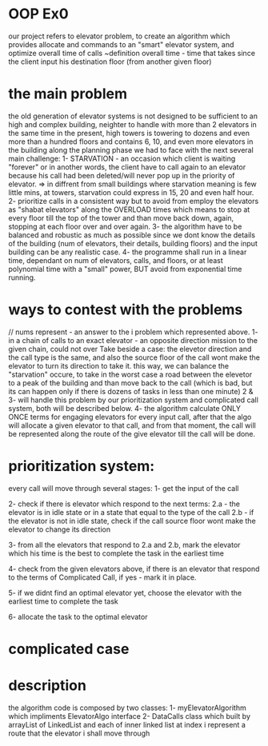 # OOP Ex0
 our project refers to elevator problem, to create an algorithm which provides allocate and commands to an "smart" elevator system, and optimize overall time of calls 
 ~definition overall time - time that takes since the client input his destination floor (from another given floor)
 
 # the main problem
 the old generation of elevator systems is not designed to be sufficient to an high and complex building, neighter to handle with more than 2 elevators in the same time
 in the present, high towers is towering to dozens and even more than a hundred floors and contains 6, 10, and even more elevators in the building
 along the planning phase we had to face with the next several main challenge:
 1- STARVATION - an occasion which client is waiting "forever" or in another words, the client have to call again to an elevator because his call had been deleted/will never pop up in the priority of elevator. => in diffrent from small buildings where starvation meaning is few little mins, at towers, starvation could express in 15, 20 and even half hour.
 2- prioritize calls in a consistent way but to avoid from employ the elevators as "shabat elevators" along the OVERLOAD times which means to stop at every floor till the top of the tower and than move back down, again, stopping at each floor over and over again.
 3- the algorithm have to be balanced and robustic as much as possible since we dont know the details of the building (num of elevators, their details, building floors) and the input building can be any realistic case.
 4- the programme shall run in a linear time, dependant on num of elevators, calls, and floors, or at least polynomial time with a "small" power, BUT avoid from exponential time running.
 
 # ways to contest with the problems
 // nums represent - an answer to the i problem which represented above.
 1- in a chain of calls to an exact elevator - an opposite direction mission to the given chain, could not over Take beside a case: the elevetor direction and the call type is the same, and also the source floor of the call wont make the elevator to turn its direction to take it.
 this way, we can balance the "starvation" occure, to take in the worst case a road between the elevetor to a peak of the building and than move back to the call (which is bad, but its can happen only if there is dozens of tasks in less than one minute)
 2 & 3- will handle this problem by our prioritization system and complicated call system, both will be described below.
 4- the algorithm calculate ONLY ONCE terms for engaging elevators for every input call, after that the algo will allocate a given elevator to that call, and from that moment, the call will be represented along the route of the give elevator till the call will be done.
 
 # prioritization system:
 every call will move through several stages:
1- get the input of the call

2- check if there is elevator which respond to the next terms:
     2.a - the elevator is in idle state or in a state that equal to the type of the call
     2.b - if the elevator is not in idle state, check if the call source floor wont make the elevator to change its direction
 
3- from all the elevators that respond to 2.a and 2.b, mark the elevator which his time is the best to complete the task in the earliest time
 
4- check from the given elevators above, if there is an elevator that respond to the terms of Complicated Call, if yes - mark it in place.
 
5- if we didnt find an optimal elevator yet, choose the elevator with the earliest time to complete the task

6- allocate the task to the optimal elevator
 
 # complicated case
 
 # description
 the algorithm code is composed by two classes:
 1- myElevatorAlgorithm which impliments ElevatorAlgo interface 
 2- DataCalls class which built by arrayList of LinkedList and each of inner linked list at index i represent a route that the elevator i shall move through 
 
 
